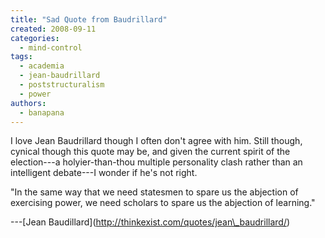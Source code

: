 ```yaml
---
title: "Sad Quote from Baudrillard"
created: 2008-09-11
categories: 
  - mind-control
tags: 
  - academia
  - jean-baudrillard
  - poststructuralism
  - power
authors: 
  - banapana
---
```


I love Jean Baudrillard though I often don't agree with him. Still though, cynical though this quote may be, and given the current spirit of the election---a holyier-than-thou multiple personality clash rather than an intelligent debate---I wonder if he's not right.

"In the same way that we need statesmen to spare us the abjection of exercising power, we need scholars to spare us the abjection of learning."

\---\[Jean Baudillard\](http://thinkexist.com/quotes/jean\_baudrillard/)
